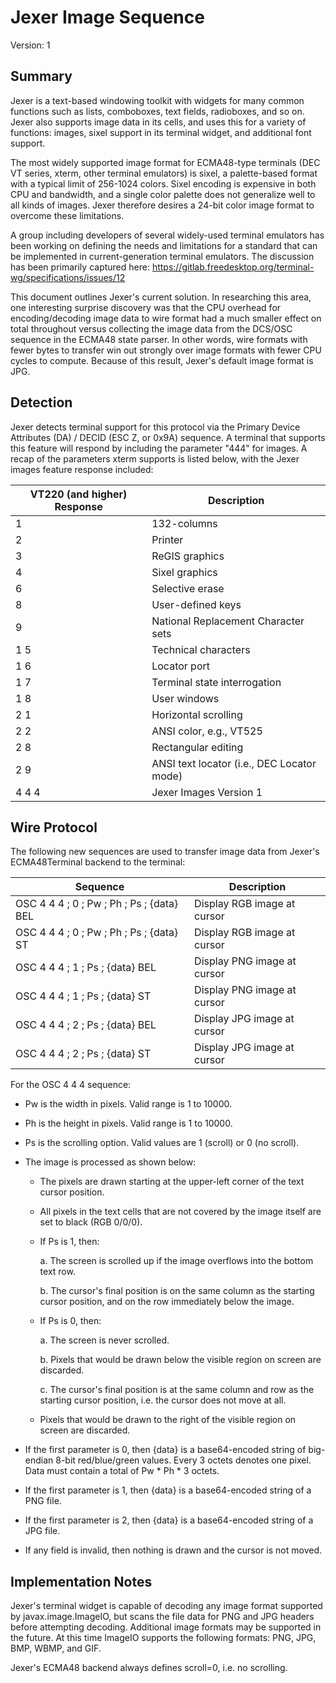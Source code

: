 Jexer Image Sequence
====================

Version: 1



Summary
-------

Jexer is a text-based windowing toolkit with widgets for many common
functions such as lists, comboboxes, text fields, radioboxes, and so
on.  Jexer also supports image data in its cells, and uses this for a
variety of functions: images, sixel support in its terminal widget,
and additional font support.

The most widely supported image format for ECMA48-type terminals (DEC
VT series, xterm, other terminal emulators) is sixel, a palette-based
format with a typical limit of 256-1024 colors.  Sixel encoding is
expensive in both CPU and bandwidth, and a single color palette does
not generalize well to all kinds of images.  Jexer therefore desires a
24-bit color image format to overcome these limitations.

A group including developers of several widely-used terminal emulators
has been working on defining the needs and limitations for a standard
that can be implemented in current-generation terminal emulators.  The
discussion has been primarily captured here:
https://gitlab.freedesktop.org/terminal-wg/specifications/issues/12

This document outlines Jexer's current solution.  In researching this
area, one interesting surprise discovery was that the CPU overhead for
encoding/decoding image data to wire format had a much smaller effect
on total throughout versus collecting the image data from the DCS/OSC
sequence in the ECMA48 state parser.  In other words, wire formats
with fewer bytes to transfer win out strongly over image formats with
fewer CPU cycles to compute.  Because of this result, Jexer's default
image format is JPG.



Detection
---------

Jexer detects terminal support for this protocol via the Primary
Device Attributes (DA) / DECID (ESC Z, or 0x9A) sequence.  A terminal
that supports this feature will respond by including the parameter
"444" for images.  A recap of the parameters xterm supports is listed
below, with the Jexer images feature response included:

| VT220 (and higher) Response | Description                                |
|-----------------------------|--------------------------------------------|
| 1                           | 132-columns                                |
| 2                           | Printer                                    |
| 3                           | ReGIS graphics                             |
| 4                           | Sixel graphics                             |
| 6                           | Selective erase                            |
| 8                           | User-defined keys                          |
| 9                           | National Replacement Character sets        |
| 1 5                         | Technical characters                       |
| 1 6                         | Locator port                               |
| 1 7                         | Terminal state interrogation               |
| 1 8                         | User windows                               |
| 2 1                         | Horizontal scrolling                       |
| 2 2                         | ANSI color, e.g., VT525                    |
| 2 8                         | Rectangular editing                        |
| 2 9                         | ANSI text locator (i.e., DEC Locator mode) |
| 4 4 4                       | Jexer Images Version 1                     |



Wire Protocol
-------------

The following new sequences are used to transfer image data from
Jexer's ECMA48Terminal backend to the terminal:

| Sequence                                   | Description                 |
|--------------------------------------------|-----------------------------|
| OSC 4 4 4 ; 0 ; Pw ; Ph ; Ps ; {data} BEL  | Display RGB image at cursor |
| OSC 4 4 4 ; 0 ; Pw ; Ph ; Ps ; {data} ST   | Display RGB image at cursor |
| OSC 4 4 4 ; 1 ; Ps ; {data} BEL            | Display PNG image at cursor |
| OSC 4 4 4 ; 1 ; Ps ; {data} ST             | Display PNG image at cursor |
| OSC 4 4 4 ; 2 ; Ps ; {data} BEL            | Display JPG image at cursor |
| OSC 4 4 4 ; 2 ; Ps ; {data} ST             | Display JPG image at cursor |



For the OSC 4 4 4 sequence:

* Pw is the width in pixels.  Valid range is 1 to 10000.

* Ph is the height in pixels.  Valid range is 1 to 10000.

* Ps is the scrolling option.  Valid values are 1 (scroll) or 0 (no scroll).

* The image is processed as shown below:

  - The pixels are drawn starting at the upper-left corner of the text
    cursor position.

  - All pixels in the text cells that are not covered by the image
    itself are set to black (RGB 0/0/0).

  - If Ps is 1, then:

    a. The screen is scrolled up if the image overflows into the
       bottom text row.

    b. The cursor's final position is on the same column as the
       starting cursor position, and on the row immediately below the
       image.

  - If Ps is 0, then:

    a. The screen is never scrolled.

    b. Pixels that would be drawn below the visible region on screen
       are discarded.

    c. The cursor's final position is at the same column and row as
       the starting cursor position, i.e. the cursor does not move at
       all.

  - Pixels that would be drawn to the right of the visible region on
    screen are discarded.

* If the first parameter is 0, then {data} is a base64-encoded string
  of big-endian 8-bit red/blue/green values.  Every 3 octets denotes
  one pixel.  Data must contain a total of Pw * Ph * 3 octets.

* If the first parameter is 1, then {data} is a base64-encoded string
  of a PNG file.

* If the first parameter is 2, then {data} is a base64-encoded string
  of a JPG file.

* If any field is invalid, then nothing is drawn and the cursor is not
  moved.



Implementation Notes
--------------------

Jexer's terminal widget is capable of decoding any image format
supported by javax.image.ImageIO, but scans the file data for PNG and
JPG headers before attempting decoding.  Additional image formats may
be supported in the future.  At this time ImageIO supports the
following formats: PNG, JPG, BMP, WBMP, and GIF.

Jexer's ECMA48 backend always defines scroll=0, i.e. no scrolling.
